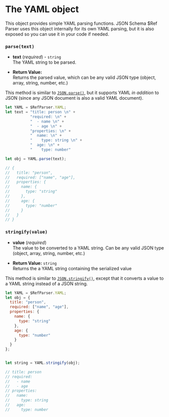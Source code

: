 The YAML object
==========================

This object provides simple YAML parsing functions.  JSON Schema $Ref Parser uses this object internally
for its own YAML parsing, but it is also exposed so you can use it in your code if needed.


### `parse(text)`

- **text** (_required_) - `string`<br>
The YAML string to be parsed.

- **Return Value:**<br>
Returns the parsed value, which can be any valid JSON type (object, array, string, number, etc.)

This method is similar to [`JSON.parse()`](https://developer.mozilla.org/en-US/docs/Web/JavaScript/Reference/Global_Objects/JSON/parse), but it supports YAML _in addition_ to JSON (since any JSON document is also a valid YAML document).

```javascript
let YAML = $RefParser.YAML;
let text = "title: person \n" +
           "required: \n" +
           "  - name \n" +
           "  - age \n" +
           "properties: \n" +
           "  name: \n" +
           "    type: string \n" +
           "  age: \n" +
           "    type: number"

let obj = YAML.parse(text);

// {
//   title: "person",
//   required: ["name", "age"],
//   properties: {
//     name: {
//       type: "string"
//     },
//     age: {
//       type: "number"
//     }
//   }
// }
```


### `stringify(value)`

- **value** (_required_)<br>
The value to be converted to a YAML string. Can be any valid JSON type (object, array, string, number, etc.)

- **Return Value:** `string`<br>
Returns the a YAML string containing the serialized value

This method is similar to [`JSON.stringify()`](https://developer.mozilla.org/en-US/docs/Web/JavaScript/Reference/Global_Objects/JSON/stringify), except that it converts a value to a YAML string instead of a JSON string.

```javascript
let YAML = $RefParser.YAML;
let obj = {
  title: "person",
  required: ["name", "age"],
  properties: {
    name: {
      type: "string"
    },
    age: {
      type: "number"
    }
  }
};


let string = YAML.stringify(obj);

// title: person
// required:
//   - name
//   - age
// properties:
//   name:
//     type: string
//   age:
//     type: number
```
